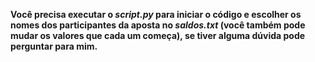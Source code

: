 **Você precisa executar o *script.py* para iniciar o código e escolher os nomes dos participantes da aposta no *saldos.txt* (você também pode mudar os valores que cada um começa), se tiver alguma dúvida pode perguntar para mim.**

